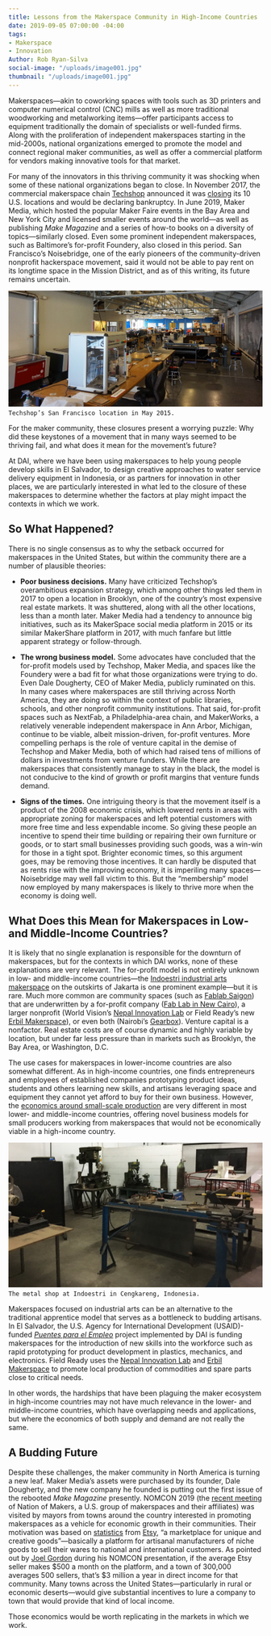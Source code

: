 ```yaml
---
title: Lessons from the Makerspace Community in High-Income Countries
date: 2019-09-05 07:00:00 -04:00
tags:
- Makerspace
- Innovation
Author: Rob Ryan-Silva
social-image: "/uploads/image001.jpg"
thumbnail: "/uploads/image001.jpg"
---
```


Makerspaces—akin to coworking spaces with tools such as 3D printers and computer numerical control (CNC) mills as well as more traditional woodworking and metalworking items—offer participants access to equipment traditionally the domain of specialists or well-funded firms. Along with the proliferation of independent makerspaces starting in the mid-2000s, national organizations emerged to promote the model and connect regional maker communities, as well as offer a commercial platform for vendors making innovative tools for that market.

<!--more-->

For many of the innovators in this thriving community it was shocking when some of these national organizations began to close. In November 2017, the commercial makerspace chain [Techshop](https://en.wikipedia.org/wiki/TechShop) announced it was [closing](https://techcrunch.com/2017/11/15/techshop-shuts-down-all-u-s-locations-declares-bankruptcy/) its 10 U.S. locations and would be declaring bankruptcy. In June 2019, Maker Media, which hosted the popular Maker Faire events in the Bay Area and New York City and licensed smaller events around the world—as well as publishing *Make Magazine* and a series of how-to books on a diversity of topics—similarly closed. Even some prominent independent makerspaces, such as Baltimore’s for-profit Foundery, also closed in this period. San Francisco’s Noisebridge, one of the early pioneers of the community-driven nonprofit hackerspace movement, said it would not be able to pay rent on its longtime space in the Mission District, and as of this writing, its future remains uncertain.

![image001.jpg](/uploads/image001.jpg)`Techshop’s San Francisco location in May 2015.`

For the maker community, these closures present a worrying puzzle: Why did these keystones of a movement that in many ways seemed to be thriving fail, and what does it mean for the movement’s future?

At DAI, where we have been using makerspaces to help young people develop skills in El Salvador, to design creative approaches to water service delivery equipment in Indonesia, or as partners for innovation in other places, we are particularly interested in what led to the closure of these makerspaces to determine whether the factors at play might impact the contexts in which we work.

## So What Happened?

There is no single consensus as to why the setback occurred for makerspaces in the United States, but within the community there are a number of plausible theories:

* **Poor business decisions.** Many have criticized Techshop’s overambitious expansion strategy, which among other things led them  in 2017 to open a location in Brooklyn, one of the country’s most expensive real estate markets. It was shuttered, along with all the other locations, less than a month later. Maker Media had a tendency to announce big initiatives, such as its MakerSpace social media platform in 2015 or its similar MakerShare platform in 2017, with much fanfare but little apparent strategy or follow-through.

* **The wrong business model.** Some advocates have concluded that the for-profit models used by Techshop, Maker Media, and spaces like the Foundery were a bad fit for what those organizations were trying to do. Even Dale Dougherty, CEO of Maker Media, publicly ruminated on this. In many cases where makerspaces are still thriving across North America, they are doing so within the context of public libraries, schools, and other nonprofit community institutions. That said, for-profit spaces such as NextFab, a Philadelphia-area chain, and MakerWorks, a relatively venerable independent makerspace in Ann Arbor, Michigan, continue to be viable, albeit mission-driven, for-profit ventures. More compelling perhaps is the role of venture capital in the demise of Techshop and Maker Media, both of which had raised tens of millions of dollars in investments from venture funders. While there are makerspaces that consistently manage to stay in the black, the model is not conducive to the kind of growth or profit margins that venture funds demand.

* **Signs of the times.** One intriguing theory is that the movement itself is a product of the 2008 economic crisis, which lowered rents in areas with appropriate zoning for makerspaces and left potential customers with more free time and less expendable income. So giving these people an incentive to spend their time building or repairing their own furniture or goods, or to start small businesses providing such goods, was a win-win for those in a tight spot. Brighter economic times, so this argument goes, may be removing those incentives. It can hardly be disputed that as rents rise with the improving economy, it is imperiling many spaces—Noisebridge may well fall victim to this. But the “membership” model now employed by many makerspaces is likely to thrive more when the economy is doing well.

## What Does this Mean for Makerspaces in Low- and Middle-Income Countries?

It is likely that no single explanation is responsible for the downturn of makerspaces, but for the contexts in which DAI works, none of these explanations are very relevant. The for-profit model is not entirely unknown in low- and middle-income countries—the [Indoestri industrial arts makerspace](http://www.indoestri.com/) on the outskirts of Jakarta is one prominent example—but it is rare. Much more common are community spaces (such as [Fablab Saigon](https://www.fablabs.io/labs/fablabsaigon)) that are underwritten by a for-profit company ([Fab Lab in New Cairo](https://www.facebook.com/fablabnewcairo/)), a larger nonprofit (World Vision’s [Nepal Innovation Lab](https://www.wvi.org/nepal/nepal-innovation-lab) or Field Ready’s new [Erbil Makerspace](https://www.facebook.com/FieldreadyErbilMaker/)), or even both (Nairobi’s [Gearbox](http://www.gearbox.co.ke/)). Venture capital is a nonfactor. Real estate costs are of course dynamic and highly variable by location, but under far less pressure than in markets such as Brooklyn, the Bay Area, or Washington, D.C.

The use cases for makerspaces in lower-income countries are also somewhat different. As in high-income countries, one finds entrepreneurs and employees of established companies prototyping product ideas, students and others learning new skills, and artisans leveraging space and equipment they cannot yet afford to buy for their own business. However, the [economics around small-scale production](https://dai-global-digital.com/you-keep-using-that-word-why-scale-doesnt-mean-what-you-think-it-means.html) are very different in most lower- and middle-income countries, offering novel business models for small producers working from makerspaces that would not be economically viable in a high-income country.

![image002.jpg](/uploads/image002.jpg)`The metal shop at Indoestri in Cengkareng, Indonesia.`

Makerspaces focused on industrial arts can be an alternative to the traditional apprentice model that serves as a bottleneck to budding artisans. In El Salvador, the U.S. Agency for International Development (USAID)-funded *[Puentes para el Empleo](https://www.dai.com/our-work/projects/usaid-el-salvador-puentes-para-el-empleo-bridges-employment-project)* project implemented by DAI is funding makerspaces for the introduction of new skills into the workforce such as rapid prototyping for product development in plastics, mechanics, and electronics. Field Ready uses the [Nepal Innovation Lab](http://nepalinnovationlab.org/) and [Erbil Makerspace](https://www.facebook.com/FieldreadyErbilMaker/) to promote local production of commodities and spare parts close to critical needs.

In other words, the hardships that have been plaguing the maker ecosystem in high-income countries may not have much relevance in the lower- and middle-income countries, which have overlapping needs and applications, but where the economics of both supply and demand are not really the same.

## A Budding Future

Despite these challenges, the maker community in North America is turning a new leaf. Maker Media’s assets were purchased by its founder, Dale Dougherty, and the new company he founded is putting out the first issue of the rebooted *Make Magazine* presently. NOMCON 2019 (the [recent meeting](https://www.nomcon.org/) of Nation of Makers, a U.S. group of makerspaces and their affiliates) was visited by mayors from towns around the country interested in promoting makerspaces as a vehicle for economic growth in their communities. Their motivation was based on [statistics](https://dashboards.mysidewalk.com/etsy-economic-impact-1532038450) from [Etsy](https://www.etsy.com/), “a marketplace for unique and creative goods”—basically a platform for artisanal manufacturers of niche goods to sell their wares to national and international customers. As pointed out by [Joel Gordon](https://twitter.com/tinkerguy1?lang=en) during his NOMCON presentation, if the average Etsy seller makes $500 a month on the platform, and a town of 300,000 averages 500 sellers, that’s $3 million a year in direct income for that community. Many towns across the United States—particularly in rural or economic deserts—would give substantial incentives to lure a company to town that would provide that kind of local income.

Those economics would be worth replicating in the markets in which we work.